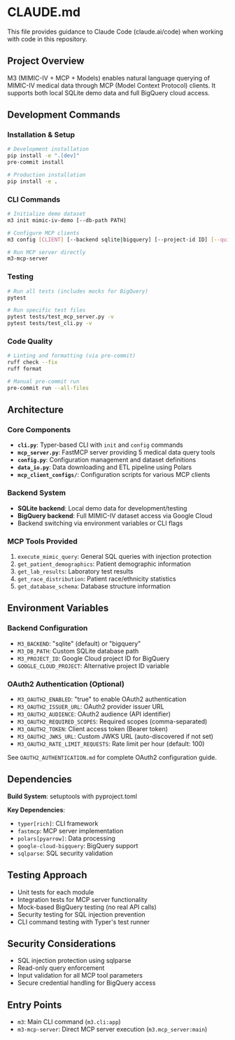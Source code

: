 # CLAUDE.md

This file provides guidance to Claude Code (claude.ai/code) when working with code in this repository.

## Project Overview

M3 (MIMIC-IV + MCP + Models) enables natural language querying of MIMIC-IV medical data through MCP (Model Context Protocol) clients. It supports both local SQLite demo data and full BigQuery cloud access.

## Development Commands

### Installation & Setup
```bash
# Development installation
pip install -e ".[dev]"
pre-commit install

# Production installation  
pip install -e .
```

### CLI Commands
```bash
# Initialize demo dataset
m3 init mimic-iv-demo [--db-path PATH]

# Configure MCP clients
m3 config [CLIENT] [--backend sqlite|bigquery] [--project-id ID] [--quick]

# Run MCP server directly
m3-mcp-server
```

### Testing
```bash
# Run all tests (includes mocks for BigQuery)
pytest

# Run specific test files
pytest tests/test_mcp_server.py -v
pytest tests/test_cli.py -v
```

### Code Quality
```bash
# Linting and formatting (via pre-commit)
ruff check --fix
ruff format

# Manual pre-commit run
pre-commit run --all-files
```

## Architecture

### Core Components
- **`cli.py`**: Typer-based CLI with `init` and `config` commands
- **`mcp_server.py`**: FastMCP server providing 5 medical data query tools
- **`config.py`**: Configuration management and dataset definitions
- **`data_io.py`**: Data downloading and ETL pipeline using Polars
- **`mcp_client_configs/`**: Configuration scripts for various MCP clients

### Backend System
- **SQLite backend**: Local demo data for development/testing
- **BigQuery backend**: Full MIMIC-IV dataset access via Google Cloud
- Backend switching via environment variables or CLI flags

### MCP Tools Provided
1. `execute_mimic_query`: General SQL queries with injection protection
2. `get_patient_demographics`: Patient demographic information
3. `get_lab_results`: Laboratory test results
4. `get_race_distribution`: Patient race/ethnicity statistics
5. `get_database_schema`: Database structure information

## Environment Variables

### Backend Configuration
- `M3_BACKEND`: "sqlite" (default) or "bigquery"
- `M3_DB_PATH`: Custom SQLite database path
- `M3_PROJECT_ID`: Google Cloud project ID for BigQuery
- `GOOGLE_CLOUD_PROJECT`: Alternative project ID variable

### OAuth2 Authentication (Optional)
- `M3_OAUTH2_ENABLED`: "true" to enable OAuth2 authentication
- `M3_OAUTH2_ISSUER_URL`: OAuth2 provider issuer URL
- `M3_OAUTH2_AUDIENCE`: OAuth2 audience (API identifier)
- `M3_OAUTH2_REQUIRED_SCOPES`: Required scopes (comma-separated)
- `M3_OAUTH2_TOKEN`: Client access token (Bearer token)
- `M3_OAUTH2_JWKS_URL`: Custom JWKS URL (auto-discovered if not set)
- `M3_OAUTH2_RATE_LIMIT_REQUESTS`: Rate limit per hour (default: 100)

See `OAUTH2_AUTHENTICATION.md` for complete OAuth2 configuration guide.

## Dependencies

**Build System**: setuptools with pyproject.toml

**Key Dependencies**:
- `typer[rich]`: CLI framework
- `fastmcp`: MCP server implementation
- `polars[pyarrow]`: Data processing
- `google-cloud-bigquery`: BigQuery support
- `sqlparse`: SQL security validation

## Testing Approach

- Unit tests for each module
- Integration tests for MCP server functionality
- Mock-based BigQuery testing (no real API calls)
- Security testing for SQL injection prevention
- CLI command testing with Typer's test runner

## Security Considerations

- SQL injection protection using sqlparse
- Read-only query enforcement
- Input validation for all MCP tool parameters
- Secure credential handling for BigQuery access

## Entry Points

- `m3`: Main CLI command (`m3.cli:app`)
- `m3-mcp-server`: Direct MCP server execution (`m3.mcp_server:main`)